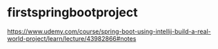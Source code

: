 # firstspringbootproject

https://www.udemy.com/course/spring-boot-using-intellij-build-a-real-world-project/learn/lecture/43982866#notes

